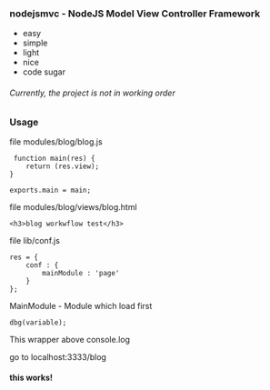 ### nodejsmvc - NodeJS Model View Controller Framework
 * easy
 * simple
 * light
 * nice 
 * code sugar 
 
###### Currently, the project is not in working order

### Usage
 file modules/blog/blog.js
```
 function main(res) {
	return (res.view);
}

exports.main = main;
```

file modules/blog/views/blog.html
```
<h3>blog workwflow test</h3>
```
file lib/conf.js
```
res = {
	conf : {
		mainModule : 'page'
	}
};
```
MainModule - Module which load first


```
dbg(variable);
```
This wrapper above console.log

go to localhost:3333/blog

#### this works!
